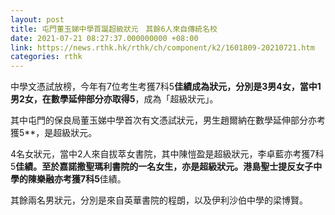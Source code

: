 ```yaml
---
layout: post
title: 屯門董玉娣中學首誕超級狀元　其餘6人來自傳統名校
date: 2021-07-21 08:27:37.000000000 +08:00
link: https://news.rthk.hk/rthk/ch/component/k2/1601809-20210721.htm
categories: rthk
---
```


中學文憑試放榜，今年有7位考生考獲7科5**佳績成為狀元，分別是3男4女，當中1男2女，在數學延伸部分亦取得5**，成為「超級狀元」。

其中屯門的保良局董玉娣中學首次有文憑試狀元，男生趙爾納在數學延伸部分亦考獲5**，是超級狀元。

4名女狀元，當中2人來自拔萃女書院，其中陳愷盈是超級狀元，李卓藍亦考獲7科5**佳績。至於嘉諾撒聖瑪利書院的一名女生，亦是超級狀元。港島聖士提反女子中學的陳樂融亦考獲7科5**佳績。

其餘兩名男狀元，分別是來自英華書院的程朗，以及伊利沙伯中學的梁博賢。
